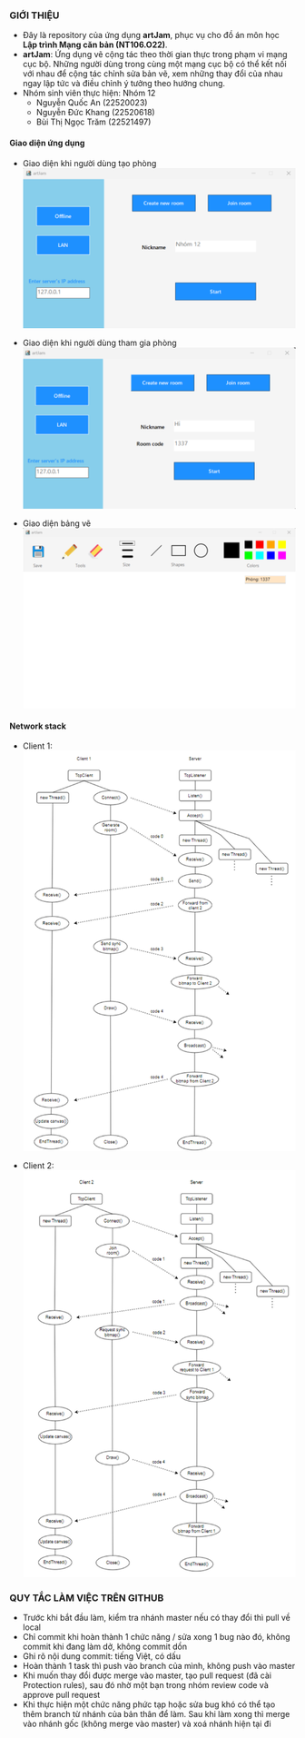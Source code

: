### GIỚI THIỆU
- Đây là repository của ứng dụng **artJam**, phục vụ cho đồ án môn học **Lập trình Mạng căn bản (NT106.O22)**.
- **artJam**: Ứng dụng vẽ cộng tác theo thời gian thực trong phạm vi mạng cục bộ. Những người dùng trong cùng một mạng cục bộ có thể kết nối với nhau để cộng tác chỉnh sửa bản vẽ, xem những thay đổi của nhau ngay lập tức và điều chỉnh ý tưởng theo hướng chung.
- Nhóm sinh viên thực hiện: Nhóm 12
    + Nguyễn Quốc An (22520023)
    + Nguyễn Đức Khang (22520618)
    + Bùi Thị Ngọc Trăm (22521497)

#### Giao diện ứng dụng
- Giao diện khi người dùng tạo phòng
![](./assets/ui-1.png)

- Giao diện khi người dùng tham gia phòng
![](./assets/ui-2.png)

- Giao diện bảng vẽ
![](./assets/ui-3.png)

#### Network stack
- Client 1:
![](./assets/netstack1.png)

- Client 2:
![](./assets/netstack2.png)
### QUY TẮC LÀM VIỆC TRÊN GITHUB
- Trước khi bắt đầu làm, kiểm tra nhánh master nếu có thay đổi thì pull về local
- Chỉ commit khi hoàn thành 1 chức năng / sửa xong 1 bug nào đó, không commit khi đang làm dở, không commit dồn
- Ghi rõ nội dung commit: tiếng Việt, có dấu
- Hoàn thành 1 task thì push vào branch của mình, không push vào master
- Khi muốn thay đổi được merge vào master, tạo pull request (đã cài Protection rules), sau đó nhờ một bạn trong nhóm review code và approve pull request
- Khi thực hiện một chức năng phức tạp hoặc sửa bug khó có thể tạo thêm branch từ nhánh của bản thân để làm. Sau khi làm xong thì merge vào nhánh gốc (không merge vào master) và xoá nhánh hiện tại đi

